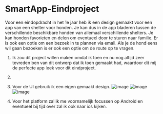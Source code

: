 # SmartApp-Eindproject

Voor een eindopdracht in het 1e jaar heb ik een design gemaakt voor een app van een shelter voor honden. Je kan dus in de app bladeren tussen de verschillende beschikbare honden van allemaal verschillende shelters. Je kan honden favorieten en delen om eventueel door te sturen naar familie. Er is ook een optie om een bezoek in te plannen via email. Als je de hond eens wil gaan bezoeken is er ook een optie om de route op te vragen.

1. Ik zou dit project willen maken omdat ik toen en nu nog altijd zeer tevreden ben van dit ontwerp dat ik toen gemaakt had, waardoor dit mij de perfecte app leek voor dit eindproject.

2.

3. Voor de UI gebruik ik een eigen gemaakt design. 
![image](https://user-images.githubusercontent.com/71887067/157192025-c075ec39-1901-4d57-a4f9-0bb511b8fad2.png)
![image](https://user-images.githubusercontent.com/71887067/157192103-4d8faa8b-b847-4657-9d19-217175a262eb.png)
![image](https://user-images.githubusercontent.com/71887067/157192402-74ae8902-abd5-4f79-a5d8-615d591dd210.png)

4. Voor het platform zal ik me voornamelijk focussen op Android en eventueel bij tijd over zal ik ook naar ios kijken.
